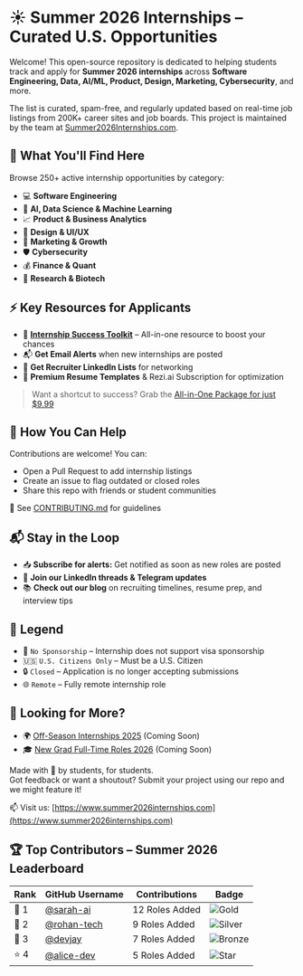 # ☀️ Summer 2026 Internships – Curated U.S. Opportunities

Welcome! This open-source repository is dedicated to helping students track and apply for **Summer 2026 internships** across **Software Engineering, Data, AI/ML, Product, Design, Marketing, Cybersecurity**, and more.

The list is curated, spam-free, and regularly updated based on real-time job listings from 200K+ career sites and job boards. This project is maintained by the team at [Summer2026Internships.com](https://www.summer2026internships.com).

## 🎯 What You'll Find Here

Browse 250+ active internship opportunities by category:

- 💻 **Software Engineering**
- 🤖 **AI, Data Science & Machine Learning**
- 📈 **Product & Business Analytics**
- 🎨 **Design & UI/UX**
- 📢 **Marketing & Growth**
- 🛡 **Cybersecurity**
- 💰 **Finance & Quant**
- 🧪 **Research & Biotech**

## ⚡ Key Resources for Applicants

- 🧠 **[Internship Success Toolkit](https://www.summer2026internships.com)** – All-in-one resource to boost your chances
- 📬 **Get Email Alerts** when new internships are posted
- 🔗 **Get Recruiter LinkedIn Lists** for networking
- 📝 **Premium Resume Templates** & Rezi.ai Subscription for optimization

> Want a shortcut to success? Grab the [All-in-One Package for just $9.99](https://www.summer2026internships.com#all-in-one-package)

## 🙌 How You Can Help

Contributions are welcome! You can:
- Open a Pull Request to add internship listings
- Create an issue to flag outdated or closed roles
- Share this repo with friends or student communities

📌 See [CONTRIBUTING.md](CONTRIBUTING.md) for guidelines

## 📬 Stay in the Loop

- 📥 **Subscribe for alerts:** Get notified as soon as new roles are posted
- 🧵 **Join our LinkedIn threads & Telegram updates**
- 📚 **Check out our blog** on recruiting timelines, resume prep, and interview tips

## 🔎 Legend

- 🛂 `No Sponsorship` – Internship does not support visa sponsorship
- 🇺🇸 `U.S. Citizens Only` – Must be a U.S. Citizen
- 🔒 `Closed` – Application is no longer accepting submissions
- 🌐 `Remote` – Fully remote internship role

## 👀 Looking for More?

- 🌍 [Off-Season Internships 2025](#) (Coming Soon)
- 🎓 [New Grad Full-Time Roles 2026](#) (Coming Soon)

Made with 💚 by students, for students.  
Got feedback or want a shoutout? Submit your project using our repo and we might feature it!

📫 Visit us: [https://www.summer2026internships.com](https://www.summer2026internships.com)

## 🏆 Top Contributors – Summer 2026 Leaderboard

| Rank | GitHub Username | Contributions | Badge |
|------|------------------|---------------|--------|
| 🥇 1 | [@sarah-ai](https://github.com/sarah-ai) | 12 Roles Added | ![Gold](https://img.shields.io/badge/Gold%20Contributor-%23ffd700?style=flat-square&logo=github) |
| 🥈 2 | [@rohan-tech](https://github.com/rohan-tech) | 9 Roles Added | ![Silver](https://img.shields.io/badge/Silver%20Contributor-%23c0c0c0?style=flat-square&logo=github) |
| 🥉 3 | [@devjay](https://github.com/devjay) | 7 Roles Added | ![Bronze](https://img.shields.io/badge/Bronze%20Contributor-%23cd7f32?style=flat-square&logo=github) |
| ⭐ 4 | [@alice-dev](https://github.com/alice-dev) | 5 Roles Added | ![Star](https://img.shields.io/badge/Contributor-%2300c87e?style=flat-square) |
